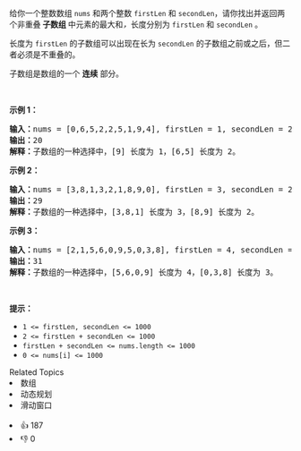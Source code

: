 <p>给你一个整数数组 <code>nums</code> 和两个整数 <code>firstLen</code> 和 <code>secondLen</code>，请你找出并返回两个非重叠<strong> 子数组 </strong>中元素的最大和<em>，</em>长度分别为 <code>firstLen</code> 和 <code>secondLen</code> 。</p>

<p>长度为 <code>firstLen</code> 的子数组可以出现在长为 <code>secondLen</code> 的子数组之前或之后，但二者必须是不重叠的。</p>

<p>子数组是数组的一个 <strong>连续</strong> 部分。</p>

<p>&nbsp;</p>

<p><strong>示例 1：</strong></p>

<pre>
<strong>输入：</strong>nums = [0,6,5,2,2,5,1,9,4], firstLen = 1, secondLen = 2
<strong>输出：</strong>20
<strong>解释：</strong>子数组的一种选择中，[9] 长度为 1，[6,5] 长度为 2。
</pre>

<p><strong>示例 2：</strong></p>

<pre>
<strong>输入：</strong>nums = [3,8,1,3,2,1,8,9,0], firstLen = 3, secondLen = 2
<strong>输出：</strong>29
<strong>解释：</strong>子数组的一种选择中，[3,8,1] 长度为 3，[8,9] 长度为 2。
</pre>

<p><strong>示例 3：</strong></p>

<pre>
<strong>输入：</strong>nums = [2,1,5,6,0,9,5,0,3,8], firstLen = 4, secondLen = 3
<strong>输出：</strong>31
<strong>解释：</strong>子数组的一种选择中，[5,6,0,9] 长度为 4，[0,3,8] 长度为 3。
</pre>

<p>&nbsp;</p>

<p><strong>提示：</strong></p>

<ul> 
 <li><code>1 &lt;= firstLen, secondLen &lt;= 1000</code></li> 
 <li><code>2 &lt;= firstLen + secondLen &lt;= 1000</code></li> 
 <li><code>firstLen + secondLen &lt;= nums.length &lt;= 1000</code></li> 
 <li><code>0 &lt;= nums[i] &lt;= 1000</code></li> 
</ul>

<div><div>Related Topics</div><div><li>数组</li><li>动态规划</li><li>滑动窗口</li></div></div><br><div><li>👍 187</li><li>👎 0</li></div>